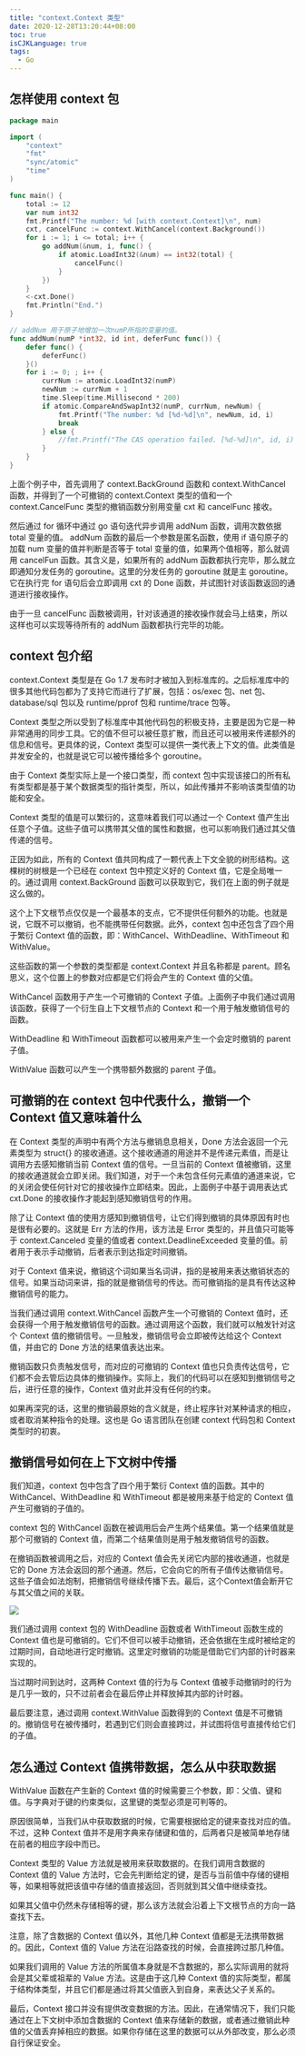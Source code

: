 ```yaml
---
title: "context.Context 类型"
date: 2020-12-28T13:20:44+08:00
toc: true
isCJKLanguage: true
tags: 
  - Go
---
```


## 怎样使用 context 包

```go
package main

import (
	"context"
	"fmt"
	"sync/atomic"
	"time"
)

func main() {
	total := 12
	var num int32
	fmt.Printf("The number: %d [with context.Context]\n", num)
	cxt, cancelFunc := context.WithCancel(context.Background())
	for i := 1; i <= total; i++ {
		go addNum(&num, i, func() {
			if atomic.LoadInt32(&num) == int32(total) {
				cancelFunc()
			}
		})
	}
	<-cxt.Done()
	fmt.Println("End.")
}

// addNum 用于原子地增加一次numP所指的变量的值。
func addNum(numP *int32, id int, deferFunc func()) {
	defer func() {
		deferFunc()
	}()
	for i := 0; ; i++ {
		currNum := atomic.LoadInt32(numP)
		newNum := currNum + 1
		time.Sleep(time.Millisecond * 200)
		if atomic.CompareAndSwapInt32(numP, currNum, newNum) {
			fmt.Printf("The number: %d [%d-%d]\n", newNum, id, i)
			break
		} else {
			//fmt.Printf("The CAS operation failed. [%d-%d]\n", id, i)
		}
	}
}
```

上面个例子中，首先调用了 context.BackGround 函数和 context.WithCancel 函数，并得到了一个可撤销的 context.Context 类型的值和一个 context.CancelFunc 类型的撤销函数分别用变量 cxt 和 cancelFunc 接收。

然后通过 for 循环中通过 go 语句迭代异步调用 addNum 函数，调用次数依据 total 变量的值。 addNum 函数的最后一个参数是匿名函数，使用 if 语句原子的加载 num 变量的值并判断是否等于 total 变量的值，如果两个值相等，那么就调用 cancelFun 函数。其含义是，如果所有的 addNum 函数都执行完毕，那么就立即通知分发任务的 goroutine。这里的分发任务的 goroutine 就是主 goroutine。它在执行完 for 语句后会立即调用 cxt 的 Done 函数，并试图针对该函数返回的通道进行接收操作。

由于一旦 cancelFunc 函数被调用，针对该通道的接收操作就会马上结束，所以这样也可以实现等待所有的 addNum 函数都执行完毕的功能。

## context 包介绍

context.Context 类型是在 Go 1.7 发布时才被加入到标准库的。之后标准库中的很多其他代码包都为了支持它而进行了扩展，包括：os/exec 包、net 包、database/sql 包以及 runtime/pprof 包和 runtime/trace 包等。

Context 类型之所以受到了标准库中其他代码包的积极支持，主要是因为它是一种非常通用的同步工具。它的值不但可以被任意扩散，而且还可以被用来传递额外的信息和信号。更具体的说，Context 类型可以提供一类代表上下文的值。此类值是并发安全的，也就是说它可以被传播给多个 goroutine。

由于 Context 类型实际上是一个接口类型，而 context 包中实现该接口的所有私有类型都是基于某个数据类型的指针类型，所以，如此传播并不影响该类型值的功能和安全。

Context 类型的值是可以繁衍的，这意味着我们可以通过一个 Context 值产生出任意个子值。这些子值可以携带其父值的属性和数据，也可以影响我们通过其父值传递的信号。

正因为如此，所有的 Context 值共同构成了一颗代表上下文全貌的树形结构。这棵树的树根是一个已经在 context 包中预定义好的 Context 值，它是全局唯一的。通过调用 context.BackGround 函数可以获取到它，我们在上面的例子就是这么做的。

这个上下文根节点仅仅是一个最基本的支点，它不提供任何额外的功能。也就是说，它既不可以撤销，也不能携带任何数据。此外，context 包中还包含了四个用于繁衍 Context 值的函数，即：WithCancel、WithDeadline、WithTimeout 和 WithValue。

这些函数的第一个参数的类型都是 context.Context 并且名称都是 parent。顾名思义，这个位置上的参数对应都是它们将会产生的 Context 值的父值。

WithCancel 函数用于产生一个可撤销的 Context 子值。上面例子中我们通过调用该函数，获得了一个衍生自上下文根节点的 Context 和一个用于触发撤销信号的函数。

WithDeadline 和 WithTimeout 函数都可以被用来产生一个会定时撤销的 parent 子值。

WithValue 函数可以产生一个携带额外数据的 parent 子值。

## 可撤销的在 context 包中代表什么，撤销一个 Context 值又意味着什么

在 Context 类型的声明中有两个方法与撤销息息相关，Done 方法会返回一个元素类型为 struct{} 的接收通道。这个接收通道的用途并不是传递元素值，而是让调用方去感知撤销当前 Context 值的信号。一旦当前的 Context 值被撤销，这里的接收通道就会立即关闭。我们知道，对于一个未包含任何元素值的通道来说，它的关闭会使任何针对它的接收操作立即结束。因此，上面例子中基于调用表达式 cxt.Done 的接收操作才能起到感知撤销信号的作用。

除了让 Context 值的使用方感知到撤销信号，让它们得到撤销的具体原因有时也是很有必要的。这就是 Err 方法的作用，该方法是 Error 类型的，并且值只可能等于 context.Canceled 变量的值或者 context.DeadlineExceeded 变量的值。前者用于表示手动撤销，后者表示到达指定时间撤销。

对于 Context 值来说，撤销这个词如果当名词讲，指的是被用来表达撤销状态的信号。如果当动词来讲，指的就是撤销信号的传达。而可撤销指的是具有传达这种撤销信号的能力。

当我们通过调用 context.WithCancel 函数产生一个可撤销的 Context 值时，还会获得一个用于触发撤销信号的函数。通过调用这个函数，我们就可以触发针对这个 Context 值的撤销信号。一旦触发，撤销信号会立即被传达给这个 Context值，并由它的 Done 方法的结果值表达出来。

撤销函数只负责触发信号，而对应的可撤销的 Context 值也只负责传达信号，它们都不会去管后边具体的撤销操作。实际上，我们的代码可以在感知到撤销信号之后，进行任意的操作，Context 值对此并没有任何的约束。

如果再深究的话，这里的撤销最原始的含义就是，终止程序针对某种请求的相应，或者取消某种指令的处理。这也是 Go 语言团队在创建 context 代码包和 Context 类型时的初衷。

## 撤销信号如何在上下文树中传播

我们知道，context 包中包含了四个用于繁衍 Context 值的函数。其中的 WithCancel、WithDeadline 和 WithTimeout 都是被用来基于给定的 Context 值产生可撤销的子值的。

context 包的 WithCancel 函数在被调用后会产生两个结果值。第一个结果值就是那个可撤销的 Context 值，而第二个结果值则是用于触发撤销信号的函数。

在撤销函数被调用之后，对应的 Context 值会先关闭它内部的接收通道，也就是它的 Done 方法会返回的那个通道。然后，它会向它的所有子值传达撤销信号。这些子值会如法炮制，把撤销信号继续传播下去。最后，这个Context值会断开它与其父值之间的关联。

![](./image/a801f8f2b5e89017ec2857bc1815fc9e.png)

我们通过调用 context 包的 WithDeadline 函数或者 WithTimeout 函数生成的 Context 值也是可撤销的。它们不但可以被手动撤销，还会依据在生成时被给定的过期时间，自动地进行定时撤销。这里定时撤销的功能是借助它们内部的计时器来实现的。

当过期时间到达时，这两种 Context 值的行为与 Context 值被手动撤销时的行为是几乎一致的，只不过前者会在最后停止并释放掉其内部的计时器。

最后要注意，通过调用 context.WithValue 函数得到的 Context 值是不可撤销的。撤销信号在被传播时，若遇到它们则会直接跨过，并试图将信号直接传给它们的子值。

## 怎么通过 Context 值携带数据，怎么从中获取数据

WithValue 函数在产生新的 Context 值的时候需要三个参数，即：父值、键和值。与字典对于键的约束类似，这里键的类型必须是可判等的。

原因很简单，当我们从中获取数据的时候，它需要根据给定的键来查找对应的值。不过，这种 Context 值并不是用字典来存储键和值的，后两者只是被简单地存储在前者的相应字段中而已。

Context 类型的 Value 方法就是被用来获取数据的。在我们调用含数据的 Context 值的 Value 方法时，它会先判断给定的键，是否与当前值中存储的键相等，如果相等就把该值中存储的值直接返回，否则就到其父值中继续查找。

如果其父值中仍然未存储相等的键，那么该方法就会沿着上下文根节点的方向一路查找下去。

注意，除了含数据的 Context 值以外，其他几种 Context 值都是无法携带数据的。因此，Context 值的 Value 方法在沿路查找的时候，会直接跨过那几种值。

如果我们调用的 Value 方法的所属值本身就是不含数据的，那么实际调用的就将会是其父辈或祖辈的 Value 方法。这是由于这几种 Context 值的实际类型，都属于结构体类型，并且它们都是通过将其父值嵌入到自身，来表达父子关系的。

最后，Context 接口并没有提供改变数据的方法。因此，在通常情况下，我们只能通过在上下文树中添加含数据的 Context 值来存储新的数据，或者通过撤销此种值的父值丢弃掉相应的数据。如果你存储在这里的数据可以从外部改变，那么必须自行保证安全。